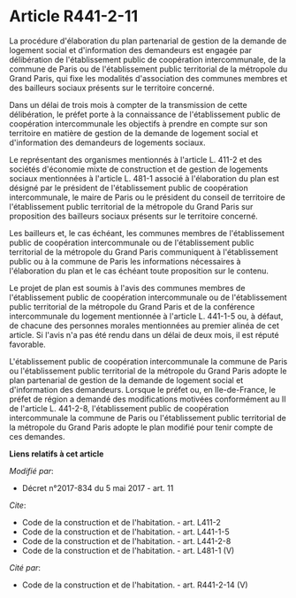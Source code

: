 # Article R441-2-11

La procédure d'élaboration du plan partenarial de gestion de la demande de logement social et d'information des demandeurs
est engagée par délibération de l'établissement public de coopération intercommunale, de la commune de Paris ou de
l'établissement public territorial de la métropole du Grand Paris, qui fixe les modalités d'association des communes membres
et des bailleurs sociaux présents sur le territoire concerné.

Dans un délai de trois mois à compter de la transmission de cette délibération, le préfet porte à la connaissance de
l'établissement public de coopération intercommunale les objectifs à prendre en compte sur son territoire en matière de
gestion de la demande de logement social et d'information des demandeurs de logements sociaux.

Le représentant des organismes mentionnés à l'article L. 411-2 et des sociétés d'économie mixte de construction et de gestion
de logements sociaux mentionnées à l'article L. 481-1 associé à l'élaboration du plan est désigné par le président de
l'établissement public de coopération intercommunale, le maire de Paris ou le président du conseil de territoire de
l'établissement public territorial de la métropole du Grand Paris sur proposition des bailleurs sociaux présents sur le
territoire concerné.

Les bailleurs et, le cas échéant, les communes membres de l'établissement public de coopération intercommunale ou de
l'établissement public territorial de la métropole du Grand Paris communiquent à l'établissement public ou à la commune de
Paris les informations nécessaires à l'élaboration du plan et le cas échéant toute proposition sur le contenu.

Le projet de plan est soumis à l'avis des communes membres de l'établissement public de coopération intercommunale ou de
l'établissement public territorial de la métropole du Grand Paris et de la conférence intercommunale du logement mentionnée à
l'article L. 441-1-5 ou, à défaut, de chacune des personnes morales mentionnées au premier alinéa de cet article. Si l'avis
n'a pas été rendu dans un délai de deux mois, il est réputé favorable.

L'établissement public de coopération intercommunale la commune de Paris ou l'établissement public territorial de la
métropole du Grand Paris adopte le plan partenarial de gestion de la demande de logement social et d'information des
demandeurs. Lorsque le préfet ou, en Ile-de-France, le préfet de région a demandé des modifications motivées conformément au
II de l'article L. 441-2-8, l'établissement public de coopération intercommunale la commune de Paris ou l'établissement
public territorial de la métropole du Grand Paris adopte le plan modifié pour tenir compte de ces demandes.

**Liens relatifs à cet article**

_Modifié par_:

  - Décret n°2017-834 du 5 mai 2017 - art. 11

_Cite_:

  - Code de la construction et de l'habitation. - art. L411-2
  - Code de la construction et de l'habitation. - art. L441-1-5
  - Code de la construction et de l'habitation. - art. L441-2-8
  - Code de la construction et de l'habitation. - art. L481-1 (V)

_Cité par_:

  - Code de la construction et de l'habitation. - art. R441-2-14 (V)
